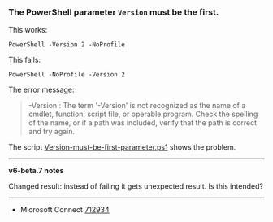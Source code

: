 
### The PowerShell parameter `Version` must be the first.

This works:

    PowerShell -Version 2 -NoProfile

This fails:

    PowerShell -NoProfile -Version 2

The error message:

> -Version : The term '-Version' is not recognized as the name of a cmdlet,
function, script file, or operable program. Check the spelling of the name,
or if a path was included, verify that the path is correct and try again.

The script [Version-must-be-first-parameter.ps1](Version-must-be-first-parameter.ps1) shows the problem.

***
**v6-beta.7 notes**

Changed result: instead of failing it gets unexpected result. Is this intended?

***

- Microsoft Connect [712934](https://connect.microsoft.com/PowerShell/Feedback/Details/712934)
